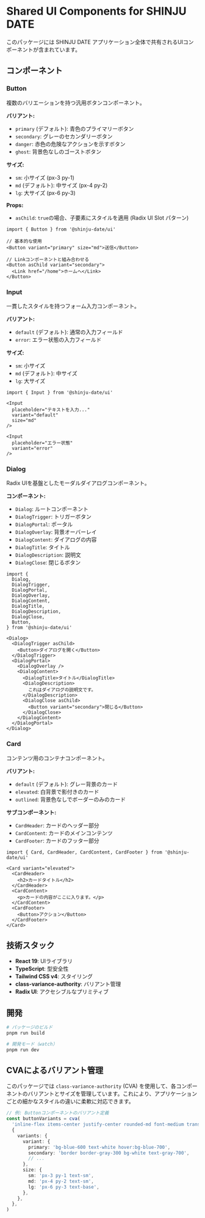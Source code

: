 # Shared UI Components for SHINJU DATE

このパッケージには SHINJU DATE アプリケーション全体で共有されるUIコンポーネントが含まれています。

## コンポーネント

### Button

複数のバリエーションを持つ汎用ボタンコンポーネント。

**バリアント:**
- `primary` (デフォルト): 青色のプライマリーボタン
- `secondary`: グレーのセカンダリーボタン
- `danger`: 赤色の危険なアクションを示すボタン
- `ghost`: 背景色なしのゴーストボタン

**サイズ:**
- `sm`: 小サイズ (px-3 py-1)
- `md` (デフォルト): 中サイズ (px-4 py-2)
- `lg`: 大サイズ (px-6 py-3)

**Props:**
- `asChild`: `true`の場合、子要素にスタイルを適用 (Radix UI Slot パターン)

```tsx
import { Button } from '@shinju-date/ui'

// 基本的な使用
<Button variant="primary" size="md">送信</Button>

// Linkコンポーネントと組み合わせる
<Button asChild variant="secondary">
  <Link href="/home">ホームへ</Link>
</Button>
```

### Input

一貫したスタイルを持つフォーム入力コンポーネント。

**バリアント:**
- `default` (デフォルト): 通常の入力フィールド
- `error`: エラー状態の入力フィールド

**サイズ:**
- `sm`: 小サイズ
- `md` (デフォルト): 中サイズ
- `lg`: 大サイズ

```tsx
import { Input } from '@shinju-date/ui'

<Input 
  placeholder="テキストを入力..." 
  variant="default"
  size="md"
/>

<Input 
  placeholder="エラー状態" 
  variant="error"
/>
```

### Dialog

Radix UIを基盤としたモーダルダイアログコンポーネント。

**コンポーネント:**
- `Dialog`: ルートコンポーネント
- `DialogTrigger`: トリガーボタン
- `DialogPortal`: ポータル
- `DialogOverlay`: 背景オーバーレイ
- `DialogContent`: ダイアログの内容
- `DialogTitle`: タイトル
- `DialogDescription`: 説明文
- `DialogClose`: 閉じるボタン

```tsx
import {
  Dialog,
  DialogTrigger,
  DialogPortal,
  DialogOverlay,
  DialogContent,
  DialogTitle,
  DialogDescription,
  DialogClose,
  Button,
} from '@shinju-date/ui'

<Dialog>
  <DialogTrigger asChild>
    <Button>ダイアログを開く</Button>
  </DialogTrigger>
  <DialogPortal>
    <DialogOverlay />
    <DialogContent>
      <DialogTitle>タイトル</DialogTitle>
      <DialogDescription>
        これはダイアログの説明文です。
      </DialogDescription>
      <DialogClose asChild>
        <Button variant="secondary">閉じる</Button>
      </DialogClose>
    </DialogContent>
  </DialogPortal>
</Dialog>
```

### Card

コンテンツ用のコンテナコンポーネント。

**バリアント:**
- `default` (デフォルト): グレー背景のカード
- `elevated`: 白背景で影付きのカード
- `outlined`: 背景色なしでボーダーのみのカード

**サブコンポーネント:**
- `CardHeader`: カードのヘッダー部分
- `CardContent`: カードのメインコンテンツ
- `CardFooter`: カードのフッター部分

```tsx
import { Card, CardHeader, CardContent, CardFooter } from '@shinju-date/ui'

<Card variant="elevated">
  <CardHeader>
    <h2>カードタイトル</h2>
  </CardHeader>
  <CardContent>
    <p>カードの内容がここに入ります。</p>
  </CardContent>
  <CardFooter>
    <Button>アクション</Button>
  </CardFooter>
</Card>
```

## 技術スタック

- **React 19**: UIライブラリ
- **TypeScript**: 型安全性
- **Tailwind CSS v4**: スタイリング
- **class-variance-authority**: バリアント管理
- **Radix UI**: アクセシブルなプリミティブ

## 開発

```bash
# パッケージのビルド
pnpm run build

# 開発モード（watch）
pnpm run dev
```

## CVAによるバリアント管理

このパッケージでは `class-variance-authority` (CVA) を使用して、各コンポーネントのバリアントとサイズを管理しています。これにより、アプリケーションごとの細かなスタイルの違いに柔軟に対応できます。

```typescript
// 例: Buttonコンポーネントのバリアント定義
const buttonVariants = cva(
  'inline-flex items-center justify-center rounded-md font-medium transition-colors',
  {
    variants: {
      variant: {
        primary: 'bg-blue-600 text-white hover:bg-blue-700',
        secondary: 'border border-gray-300 bg-white text-gray-700',
        // ...
      },
      size: {
        sm: 'px-3 py-1 text-sm',
        md: 'px-4 py-2 text-sm',
        lg: 'px-6 py-3 text-base',
      },
    },
  },
)
```
